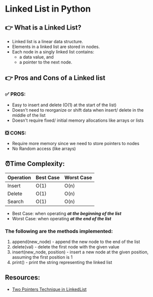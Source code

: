 # Linked List in Python
## 👉 What is a Linked List?
- Linked list is a linear data structure.
- Elements in a linked list are stored in nodes.
- Each node in a singly linked list contains: 
  - a data value, and 
  - a pointer to the next node.

## 👉 Pros and Cons of a Linked list
### ✅ PROS:
- Easy to insert and delete (O(1) at the start of the list)
- Doesn't need to reorganize or shift data when insert/ delete in the middle of the list
- Doesn't require fixed/ initial memory allocations like arrays or lists

### ❎ CONS:
- Require more memory since we need to store pointers to nodes
- No Random access (like arrays)

## ⏰Time Complexity:

| Operation | Best Case | Worst Case |
| --- | --- | --- |
| Insert | O(1) | O(n) |
| Delete | O(1) | O(n) |
| Search | O(1) | O(n) |
- Best Case: when operating **_at the beginning of the list_**
- Worst Case: when operating **_at the end of the list_**

### The following are the methods implemented:
1. append(new_node) - append the new node to the end of the list
2. delete(val) - delete the first node with the given value 
3. insert(new_node, position) - insert a new node at the given position, assuming the first position is 1
4. print() - print the string representing the linked list

## Resources:
- [Two Pointers Technique in LinkedList](https://github.com/trucdg/linked-list-two-pointers)

